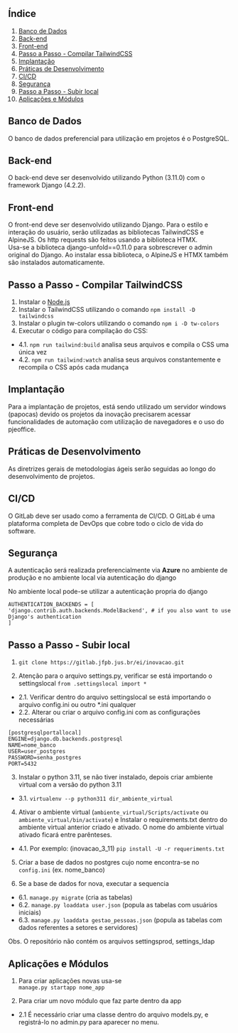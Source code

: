 
## Índice  
1. [Banco de Dados](#banco-de-dados)  
2. [Back-end](#back-end)  
3. [Front-end](#front-end)  
4. [Passo a Passo - Compilar TailwindCSS](#passo-a-passo---compilar-tailwindcss)
5. [Implantação](#implantação)  
6. [Práticas de Desenvolvimento](#práticas-de-desenvolvimento)  
7. [CI/CD](#cicd)  
8. [Segurança](#segurança)  
9. [Passo a Passo - Subir local](#passo-a-passo---subir-local)  
10. [Aplicações e Módulos](#aplicações-e-módulos)  
  
  
## Banco de Dados  
O banco de dados preferencial para utilização em projetos é o PostgreSQL.  
  
## Back-end  
O back-end deve ser desenvolvido utilizando Python (3.11.0) com o framework Django (4.2.2).  
  
## Front-end  
O front-end deve ser desenvolvido utilizando Django. Para o estilo e interação do usuário, serão utilizadas as bibliotecas TailwindCSS e AlpineJS. Os http requests são feitos usando a biblioteca HTMX.  
Usa-se a biblioteca django-unfold==0.11.0 para sobrescrever o admin original do Django. Ao instalar essa biblioteca, o AlpineJS e HTMX também são instalados automaticamente.

## Passo a Passo - Compilar TailwindCSS
1. Instalar o [Node.js](https://nodejs.org/en/download)
2. Instalar o TailwindCSS utilizando o comando `npm install -D tailwindcss`
3. Instalar o plugin tw-colors utilizando o comando `npm i -D tw-colors`
4. Executar o código para compilação do CSS:
- 4.1. `npm run tailwind:build` analisa seus arquivos e compila o CSS uma única vez
- 4.2. `npm run tailwind:watch` analisa seus arquivos constantemente e recompila o CSS após cada mudança
  
## Implantação  
Para a implantação de projetos, está sendo utilizado um servidor windows (papocas) devido os projetos da inovação precisarem acessar funcionalidades de automação com utilização de navegadores e o uso do pjeoffice.  
  
## Práticas de Desenvolvimento  
As diretrizes gerais de metodologias ágeis serão seguidas ao longo do desenvolvimento de projetos.  
  
## CI/CD  
O GitLab deve ser usado como a ferramenta de CI/CD. O GitLab é uma plataforma completa de DevOps que cobre todo o ciclo de vida do software.  
  
## Segurança  
A autenticação será realizada preferencialmente via **Azure** no ambiente de produção e no ambiente local via autenticação do django  
  
No ambiente local pode-se utilizar a autenticação propria do django  
```  
AUTHENTICATION_BACKENDS = [  
'django.contrib.auth.backends.ModelBackend', # if you also want to use Django's authentication  
]  
```  
  
  
## Passo a Passo - Subir local  
1. `git clone https://gitlab.jfpb.jus.br/ei/inovacao.git`  
  
2. Atenção para o arquivo settings.py, verificar se está importando o settingslocal `from .settingslocal import *`  
- 2.1. Verificar dentro do arquivo settingslocal se está importando o arquivo config.ini ou outro *.ini qualquer  
- 2.2. Alterar ou criar o arquivo config.ini com as configurações necessárias  
  
  
```  
[postgresqlportallocal]  
ENGINE=django.db.backends.postgresql  
NAME=nome_banco  
USER=user_postgres  
PASSWORD=senha_postgres  
PORT=5432  
```  
  
  
3. Instalar o python 3.11, se não tiver instalado, depois criar ambiente virtual com a versão do python 3.11  
  
- 3.1. `virtualenv --p python311 dir_ambiente_virtual`  
  
4. Ativar o ambiente virtual (`ambiente_virtual/Scripts/activate` ou `ambiente_virtual/bin/activate`) e Instalar o requirements.txt dentro do ambiente virtual anterior criado e ativado. O nome do ambiente virtual ativado ficará entre parênteses.  
  
- 4.1. Por exemplo: (inovacao_3_11) `pip install -U -r requeriments.txt`  
  
5. Criar a base de dados no postgres cujo nome encontra-se no `config.ini` (ex. nome_banco)  
  
6. Se a base de dados for nova, executar a sequencia  
- 6.1. `manage.py migrate` (cria as tabelas)  
- 6.2. `manage.py loaddata user.json` (popula as tabelas com usuários iniciais)  
- 6.3. `manage.py loaddata gestao_pessoas.json` (popula as tabelas com dados referentes a setores e servidores)  
  
  
Obs. O repositório não contém os arquivos settingsprod, settings_ldap  
  
## Aplicações e Módulos  
1. Para criar aplicações novas usa-se  
`manage.py startapp nome_app`  
  
2. Para criar um novo módulo que faz parte dentro da app  
  
- 2.1 É necessário criar uma classe dentro do arquivo models.py, e registrá-lo no admin.py para aparecer no menu.
